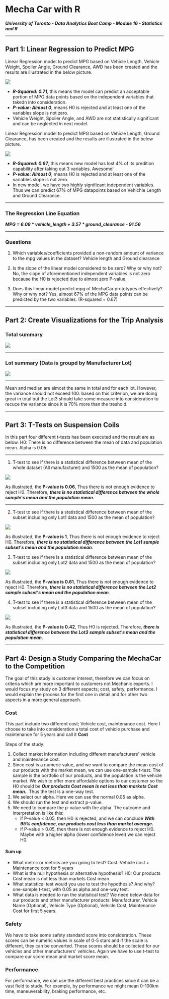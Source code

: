 # Mecha Car with R

***University of Toronto - Data Analytics Boot Camp - Module 16 - Statistics and R***

---

## Part 1: Linear Regression to Predict MPG

Linear Regression model to predict MPG based on Vehicle Length, Vehicle Weight, Spoiler Angle, Ground Clearance, AWD has been created and the results are illustrated in the below picture.

![](Images/part1_1.png)

  * ***R-Squared: 0.71***, this means the model can predict an acceptable portion of MPG data points based on the independent variables that takedn into consideration.
  * ***P-value: Almost 0***, means H0 is rejected and at least one of the variables slope is not zero.
  * Vehicle Weight, Spoiler Angle, and AWD are not statistically significant and can be neglected in next model.
  
  Linear Regression model to predict MPG based on Vehicle Length, Ground Clearance, has been created and the results are illustrated in the below picture.

![](Images/part1_2.png)

  * ***R-Squared: 0.67***, this means new model has lost 4% of its predition capability after taking out 3 variables. Awesome!
  * ***P-value: Almost 0***, means H0 is rejected and at least one of the variables slope is not zero.
  * In new model, we have two highly significant independent variables. Thus we can predict 67% of MPG datapoints based on Vehichle Length and Ground Clearance.
  
  ---
  
### The Regression Line Equation

***MPG = 6.08 * vehicle_length  +  3.57 * ground_clearance - 91.56***
  
  ---
  
### Questions

1. Which variables/coefficients provided a non-random amount of variance to the mpg values in the dataset?
  Vehicle length and Ground clearance
  
2. Is the slope of the linear model considered to be zero? Why or why not?
  No, the slope of aforementioned independent variables is not zero because the H0 is rejected due to almost zero P-value.

3. Does this linear model predict mpg of MechaCar prototypes effectively? Why or why not?
  Yes, almost 67% of the MPG data points can be predicted by the two variables. (R-squared = 0.67)

---

## Part 2: Create Visualizations for the Trip Analysis

### Total summary

![](Images/part2_1.png)

---

### Lot summary (Data is groupd by Manufacturer Lot)

![](Images/part2_2.png)

---

Mean and median are almost the same in total and for each lot. However, the variance should not exceed 100. based on this criterion, we are doing great in total but the Lot3 should take some measure into consideration to recuce the variance since it is 70% more than the treshold.

---

## Part 3: T-Tests on Suspension Coils

In this part four different t-tests has been executed and the result are as below.
H0: There is no difference between the mean of data and population mean.
Alpha is 0.05.

---

 1. T-test to see if there is a statistical difference between mean of the whole dataset (All manufacturer) and 1500 as the mean of population?

![](Images/part3_1.png)

As illustrated, the **P-value is 0.06**, Thus there is not enough evidence to reject H0. Therefore, ***there is no statistical difference between the whole sample's mean and the population mean***.

---

 2. T-test to see if there is a statistical difference between mean of the subset including only Lot1 data and 1500 as the mean of population?

![](Images/part3_2.png)

As illustrated, the **P-value is 1**, Thus there is not enough evidence to reject H0. Therefore, ***there is no statistical difference between the Lot1 sample subset's mean and the population mean***.

 3. T-test to see if there is a statistical difference between mean of the subset including only Lot2 data and 1500 as the mean of population?

![](Images/part3_3.png)

As illustrated, the **P-value is 0.61**, Thus there is not enough evidence to reject H0. Therefore, ***there is no statistical difference between the Lot2 sample subset's mean and the population mean***.

 4. T-test to see if there is a statistical difference between mean of the subset including only Lot3 data and 1500 as the mean of population?

![](Images/part3_4.png)

As illustrated, the **P-value is 0.42**, Thus H0 is rejected. Therefore, ***there is statistical difference between the Lot3 sample subset's mean and the population mean***.

---

## Part 4: Design a Study Comparing the MechaCar to the Competition

The goal of this study is customer interest, therefore we can focus on criteria which are more important to customers not Mechanic experts.
I would focus my study on 3 different aspects; cost, safety, performance. I would explain the process for the first one in detail and for other two aspects in a more general approach.

### Cost
This part include two different cost; Vehicle cost, maintenance cost. Here I choose to take into consideration a total cost of vehicle purchase and maintenance for 5 years and call it **Cost**

Steps of the study:
 1. Collect market information including different manufacturers' vehicle and maintenance cost.
 2. Since cost is a numeric value, and we want to compare the mean cost of our products with the market mean, we can use one-sample t-test. The sample is the portfolio of our products, and the population is the vehicle market. We wish to offer more affordable options to our costumer so the H0 should be ***Our products Cost mean is not less than markets Cost mean.***. Thus the test is a one-way test.
 3. We select our alpha. Here we can use the normal 0.05 as alpha.
 4. We should run the test and extract p-value.
 5. We need to compare the p-value with the alpha. The outcome and interpretation is like this:
    * if P-value < 0.05, then H0 is rejected, and we can conclude ***With 95% confidence, our products cost less than market average.***
    * if P-value > 0.05, then there is not enough evidence to reject H0. Maybe with a higher alpha (lower confidence level) we can reject H0.

#### Sum up
 * What metric or metrics are you going to test?
Cost: Vehicle cost + Maintenance cost for 5 years
 * What is the null hypothesis or alternative hypothesis?
H0: Our products Cost mean is not less than markets Cost mean
 * What statistical test would you use to test the hypothesis? And why?
one-sample t-test, with 0.05 as alpha and one-way test.
 * What data is needed to run the statistical test?
We need below data for our products and other manufacturer products:
Manufacturer, Vehicle Name (Optional), Vehicle Type (Optional), Vehicle Cost, Maintenance Cost for first 5 years.

### Safety
We have to take some safety standard score into consideration. These scores can be numeric values in scale of 0-5 stars and if the scale is different, they can be converted. These scores should be collected for our vehicles and other manufacturers' vehicles.
Again we have to use t-test to compare our score mean and market score mean.

### Performance
For performance, we can use the different best practices since it can be a vast field to study. For example, by performance we might mean 0-100km time, maneuverability, braking performance, etc.
